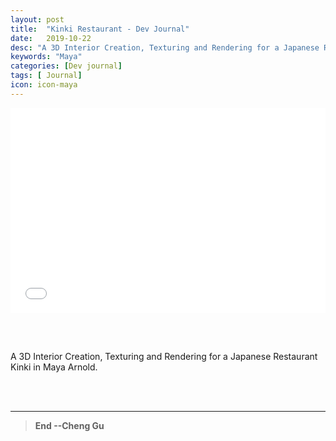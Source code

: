 ```yaml
---
layout: post
title:  "Kinki Restaurant - Dev Journal"
date:   2019-10-22
desc: "A 3D Interior Creation, Texturing and Rendering for a Japanese Restaurant Kinki in Maya and Arnold"
keywords: "Maya"
categories: [Dev journal]
tags: [ Journal]
icon: icon-maya
---
```


<div style='position:relative; padding-bottom:calc(56.25% + 44px)'><iframe src="//player.bilibili.com/player.html?aid=73121791&cid=125068377&page=1" frameborder='0' scrolling='no' width='100%' height='100%' style='position:absolute;top:0;left:0;' allowfullscreen></iframe></div> 


<br/><br/>

A 3D Interior Creation, Texturing and Rendering for a Japanese Restaurant Kinki in Maya Arnold.

<br/><br/>

---
>**End --Cheng Gu**
